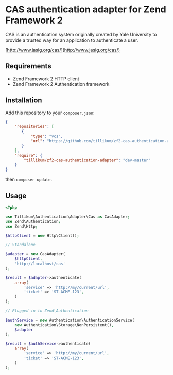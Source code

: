 # CAS authentication adapter for Zend Framework 2

CAS is an authentication system originally created by Yale University to provide
a trusted way for an application to authenticate a user.

[http://www.jasig.org/cas/](http://www.jasig.org/cas/)

## Requirements

* Zend Framework 2 HTTP client
* Zend Framework 2 Authentication framework

## Installation

Add this repository to your `composer.json`:

```json
{
    "repositories": [
       {
           "type": "vcs",
           "url": "https://github.com/tillikum/zf2-cas-authentication-adapter"
       }
    ],
    "require": {
        "tillikum/zf2-cas-authentication-adapter": "dev-master"
    }
}
```

then `composer update`.

## Usage

```php
<?php

use Tillikum\Authentication\Adapter\Cas as CasAdapter;
use Zend\Authentication;
use Zend\Http;

$httpClient = new Http\Client();

// Standalone

$adapter = new CasAdapter(
    $httpClient,
    'http://localhost/cas'
);

$result = $adapter->authenticate(
    array(
        'service' => 'http://my/current/url',
        'ticket' => 'ST-ACME-123',
    )
);

// Plugged in to Zend\Authentication

$authService = new Authentication\AuthenticationService(
    new Authentication\Storage\NonPersistent(),
    $adapter
);

$result = $authService->authenticate(
    array(
        'service' => 'http://my/current/url',
        'ticket' => 'ST-ACME-123',
    )
);
```
